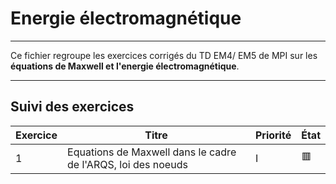 # Energie électromagnétique

---

Ce fichier regroupe les exercices corrigés du TD EM4/ EM5 de MPI sur les **équations de Maxwell et l'energie électromagnétique**.

---

## Suivi des exercices

| Exercice | Titre                                                          | Priorité | État |
|----------|----------------------------------------------------------------|----------|------|
| 1        | Equations de Maxwell dans le cadre de l'ARQS, loi des noeuds| I        | 🟥   |